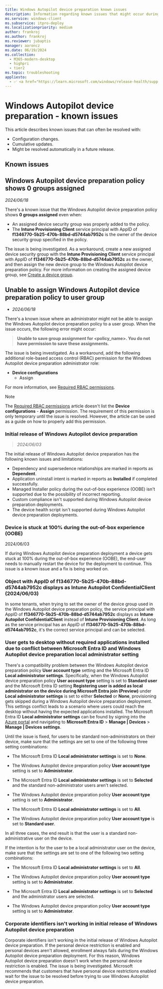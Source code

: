 ```yaml
---
title: Windows Autopilot device preparation known issues
description: Information regarding known issues that might occur during a Windows Autopilot device preparation deployment.
ms.service: windows-client
ms.subservice: itpro-deploy
ms.localizationpriority: medium
author: frankroj
ms.author: frankroj
ms.reviewer: jubaptis
manager: aaroncz
ms.date: 06/19/2024
ms.collection:
  - M365-modern-desktop
  - highpri
  - tier2
ms.topic: troubleshooting
appliesto:
  - ✅ <a href="https://learn.microsoft.com/windows/release-health/supported-versions-windows-client" target="_blank">Windows 11</a>
---
```


# Windows Autopilot device preparation - known issues

This article describes known issues that can often be resolved with:

- Configuration changes.
- Cumulative updates.
- Might be resolved automatically in a future release.

## Known issues

## Windows Autopilot device preparation policy shows 0 groups assigned

*2024/06/18*

There's a known issue that the Windows Autopilot device preparation policy shows **0 groups assigned** even when:

- An assigned device security group was properly added to the policy.
- The **Intune Provisioning Client** service principal with AppID of **f1346770-5b25-470b-88bd-d5744ab7952c** is the owner of the device security group specified in the policy.

The issue is being investigated. As a workaround, create a new assigned device security group with the **Intune Provisioning Client** service principal with AppID of **f1346770-5b25-470b-88bd-d5744ab7952c** as the owner, and then assign the new device group to the Windows Autopilot device preparation policy. For more information on creating the assigned device group, see [Create a device group](tutorial/user-driven/entra-join-device-group.md#create-a-device-group).

## Unable to assign Windows Autopilot device preparation policy to user group

- *2024/06/18*

There's a known issue where an administrator might not be able to assign the Windows Autopilot device preparation policy to a user group. When the issue occurs, the following error might occur:

> **Unable to save group assignment for <policy_name>. You do not have permission to save these assignments.**

The issue is being investigated. As a workaround, add the following additional role-based access control (RBAC) permission for the Windows Autopilot device preparation administrator role:

- **Device configurations**
  - Assign

For more information, see [Required RBAC permissions](requirements.md?tabs=rbac#required-rbac-permissions).

> [!NOTE]
>
> The [Required RBAC permissions](requirements.md?tabs=rbac#required-rbac-permissions) article doesn't list the **Device configurations** - **Assign** permission. The requirement of this permission is only temporary until the issue is resolved. However, the article can be used as a guide on how to properly add this permission.

### Initial release of Windows Autopilot device preparation

> *2024/06/03*

The initial release of Windows Autopilot device preparation has the following known issues and limitations:

- Dependency and supersedence relationships are marked in reports as **Dependent**.
- Application uninstall intent is marked in reports as **Installed** if completed successfully.
- Managed Installer policy during the out-of-box experience (OOBE) isn't supported due to the possibility of incorrect reporting.
- Custom compliance isn't supported during Windows Autopilot device preparation deployments.
- The device health script isn't supported during Windows Autopilot device preparation deployments.

### Device is stuck at 100% during the out-of-box experience (OOBE)

2024/06/03

If during Windows Autopilot device preparation deployment a device gets stuck at 100% during the out-of-box experience (OOBE), the end-user needs to manually restart the device for the deployment to continue. This issue is a known issue and a fix is being worked on.

### Object with AppID of f1346770-5b25-470b-88bd-d5744ab7952c displays as Intune Autopilot ConfidentialClient (2024/06/03)

In some tenants, when trying to set the owner of the device group used in the Windows Autopilot device preparation policy, the service principal with AppID of **f1346770-5b25-470b-88bd-d5744ab7952c** displays as **Intune Autopilot ConfidentialClient** instead of **Intune Provisioning Client**. As long as the service principal has an AppID of **f1346770-5b25-470b-88bd-d5744ab7952c**, it's the correct service principal and can be selected.

### User gets to desktop without required applications installed due to conflict between Microsoft Entra ID and Windows Autopilot device preparation local administrator setting

There's a compatibility problem between the Windows Autopilot device preparation policy **User account type** setting and the Microsoft Entra ID **Local administrator settings**. Specifically, when the Windows Autopilot device preparation policy **User account type** setting is set to **Standard user** and the Microsoft Entra ID setting **Registering user is added as local administrator on the device during Microsoft Entra join (Preview)** under **Local administrator settings** is set to either **Selected** or **None**, provisioning gets skipped during a Windows Autopilot device preparation deployment. This settings conflict leads to a scenario where users could reach the desktop without having the expected applications installed. The Microsoft Entra ID **Local administrator settings** can be found by signing into the [Azure portal](https://portal.azure.com/) and navigating to **Microsoft Entra ID** > **Manage | Devices** > **Manage | Devices settings**.

Until the issue is fixed, for users to be standard non-administrators on their device, make sure that the settings are set to one of the following three setting combinations:

- The Microsoft Entra ID **Local administrator settings** is set to **None**.
- The Windows Autopilot device preparation policy **User account type** setting is set to **Administrator**.

- The Microsoft Entra ID **Local administrator settings** is set to **Selected** and the standard non-administrator users aren't selected.
- The Windows Autopilot device preparation policy **User account type** setting is set to **Administrator**.

- The Microsoft Entra ID **Local administrator settings** is set to **All**.
- The Windows Autopilot device preparation policy **User account type** is set to **Standard user**.

In all three cases, the end result is that the user is a standard non-administrative user on the device.

If the intention is for the user to be a local administrator user on the device, make sure that the settings are set to one of the following two setting combinations:

- The Microsoft Entra ID **Local administrator settings** is set to **All**.
- The Windows Autopilot device preparation policy **User account type** setting is set to **Administrator**.

- The Microsoft Entra ID **Local administrator settings** is set to **Selected** and the administrator users are selected.
- The Windows Autopilot device preparation policy **User account type** setting is set to **Administrator**.

### Corporate identifiers isn't working in initial release of Windows Autopilot device preparation

Corporate identifiers isn't working in the initial release of Windows Autopilot device preparation. If the personal device restriction is enabled and personal devices aren't allowed, enrollment always fails during the Windows Autopilot device preparation deployment. For this reason, Windows Autopilot device preparation doesn't work when the personal device restriction is enabled. The issue is being investigated. Microsoft recommends that customers that have personal device restrictions enabled wait for the issue to be resolved before trying to use Windows Autopilot device preparation.
